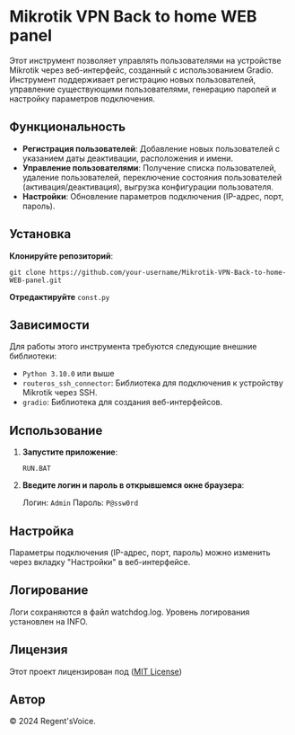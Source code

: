 # Mikrotik VPN Back to home WEB panel


Этот инструмент позволяет управлять пользователями на устройстве Mikrotik через веб-интерфейс, созданный с использованием Gradio. Инструмент поддерживает регистрацию новых пользователей, управление существующими пользователями, генерацию паролей и настройку параметров подключения.

## Функциональность

- **Регистрация пользователей**: Добавление новых пользователей с указанием даты деактивации, расположения и имени.
- **Управление пользователями**: Получение списка пользователей, удаление пользователей, переключение состояния пользователей (активация/деактивация), выгрузка конфигурации пользователя.
- **Настройки**: Обновление параметров подключения (IP-адрес, порт, пароль).

## Установка

**Клонируйте репозиторий**:

`git clone https://github.com/your-username/Mikrotik-VPN-Back-to-home-WEB-panel.git`


**Отредактируйте** `const.py`

## Зависимости

Для работы этого инструмента требуются следующие внешние библиотеки:

- `Python 3.10.0` или выше
- `routeros_ssh_connector`: Библиотека для подключения к устройству Mikrotik через SSH.
- `gradio`: Библиотека для создания веб-интерфейсов.

## Использование

1. **Запустите приложение**:
 
    `RUN.BAT`

2. **Введите логин и пароль в открывшемся окне браузера**:

    Логин: `Admin`
    Пароль: `P@ssw0rd`
    

## Настройка

Параметры подключения (IP-адрес, порт, пароль) можно изменить через вкладку "Настройки" в веб-интерфейсе.

## Логирование

Логи сохраняются в файл watchdog.log. Уровень логирования установлен на INFO.

## Лицензия

Этот проект лицензирован под ([MIT License](https://github.com/RegentsVoice/Mikrotik-VPN-Back-to-home-WEB-panel/blob/main/LICENSE.md))

## Автор

© 2024 Regent'sVoice.
